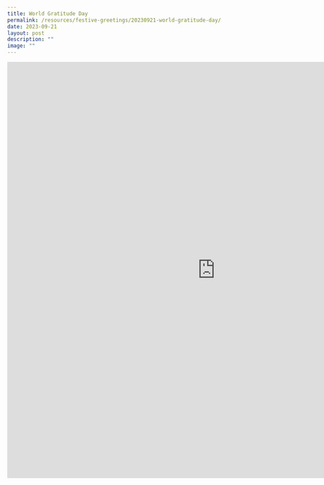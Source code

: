 ```yaml
---
title: World Gratitude Day
permalink: /resources/festive-greetings/20230921-world-gratitude-day/
date: 2023-09-21
layout: post
description: ""
image: ""
---
```

<iframe allow="autoplay; clipboard-write; encrypted-media; picture-in-picture; web-share" allowfullscreen="true" frameborder="0" scrolling="no" style="border:none;overflow:hidden" height="960" width="960" src="https://www.facebook.com/plugins/post.php?href=https%3A%2F%2Fwww.facebook.com%2Falpshealthcaresupplychain%2Fposts%2Fpfbid0R78MNjzULoP7T29u8CVHj5LukyTF9Th6t8qfYTWm2PVM1uwC2rodzxnN9FSst62Wl&amp;show_text=true&amp;width=960"></iframe>